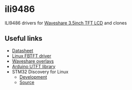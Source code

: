 # ili9486
ILI9486 drivers for [Waveshare 3.5inch TFT LCD](http://www.waveshare.com/product/3.5inch-RPi-LCD-A.htm) and clones

Useful links
------------

- [Datasheet](http://www.datasheet-pdf.com/PDF/ILI9486-Datasheet-ILITEK-945603)
- [Linux FBTFT driver](https://github.com/notro/fbtft)
- [Waveshare overlays](https://github.com/swkim01/waveshare-dtoverlays)
- [Arduino UTFT library](http://www.rinkydinkelectronics.com/library.php?id=51)
- STM32 Discovery for Linux
  - [Development](http://www.wolinlabs.com/blog/linux.stm32.discovery.gcc.html)
  - [Source](https://github.com/rowol/stm32_discovery_arm_gcc)

